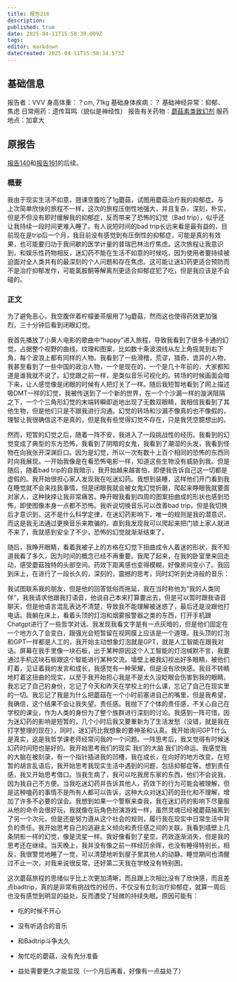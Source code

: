 ```yaml
---
title: 报告216
description: 
published: true
date: 2025-04-11T15:58:39.009Z
tags: 
editor: markdown
dateCreated: 2025-04-11T15:58:34.573Z
---
```


## 基础信息
报告者：VVV
身高体重：？cm, 71kg
基础身体疾病：？
基础神经异常：抑郁、焦虑
日常用药：遗传耳鸣（貌似是神经性）
报告有关药物：[蘑菇素类致幻剂](/drug/赛洛西宾)
服药地点：加拿大

## 原报告
[报告140](/report/RP140)和[报告161](/report/RP161)的后续。
### 概要
我由于现实生活不如意，翘课空腹吃了1g蘑菇，试图用蘑菇治疗我的抑郁症。与上次简单欣快的旅程不一样，这次的旅程压倒性地强大，并且复杂，深刻，朴实，但是不但没有即时缓解我的抑郁症，反而带来了恐怖的幻觉（Bad trip），似乎还让我持续一段时间更难入睡了。有人说短时间的bad trip长远来看是最有益的，目前现在是trip后一个月，我目前没有感觉到有压倒性的抑郁症，可能是真的有效果，也可能要归功于我间歇的医学计量的普瑞巴林治疗焦虑。这次旅程让我意识到，和娱乐性药物相反，迷幻药不能在生活不如意的时候吃，因为使用者要持续被迫面对全人类共有的最深刻的个人问题和存在焦虑。这可能让迷幻药更适合预防而不是治疗抑郁发作，可能氯胺酮等解离剂更适合抑郁症犯了吃，但是我应该是不会碰的。
### 正文
为了避免恶心，我空腹伴着柠檬姜茶服用了1g蘑菇，然而这也使得药效更加强烈，三十分钟后看到闭眼幻觉。

我首先播放了小黄人电影的歌曲中“happy”进入旅程，导致我看到了很多卡通的幻觉，占据整个视野的曲线，纹理和图案，比如数十条波浪线从左上角摇晃到右下角，每个波浪上都有同样的人物。我看到了一些滑稽，荒谬，猎奇，诡异的人物，我甚至看到了一些中国的政治人物，一个是现在的，一个是几十年前的，大家都知道是谁我就不说了。幻觉跟之前一样，是类似音乐可视化的。转场的时候画面会暗下来，让人感觉像是闭眼的时候有人把灯关了一样。随后我短暂地看到了网上描述吸DMT一样的幻觉，我被传送到了一个新的世界，在一个个沙漏一样的漩涡阻隔之下，一个个三角形幻觉的末端转瞬即逝地出现了无数双眼睛，我相信我看到了其他生物，但是他们只是不跟我进行沟通。幻觉的转场和沙漏不像真的也不像假的，理智让我很确信这不是真的，但是我有些觉得幻觉不存在，只是我凭空臆想出的。

然而，短暂的幻觉之后，随着一阵不安，我进入了一段挑战性的经历。我看到的幻觉变成了典型的东方恐怖，我看到了阴暗的女鬼，我看到了潮湿的头发，我看到怪物在向我张开深渊巨口。因为是幻觉，所以一次有数十上百个相同的恐怖的东西同时向我展现。一开始我像是在看恐怖电影一样，知道这些生物没有威胁到我。但是随后，随着bad trip的自我暗示，我开始越来越害怕，即便我告诉自己这一切都是虚假的。我开始很担心家人发现我在吃迷幻药。我想到装睡，这样他们开门看到我在睡觉就不会来找我事情，但是闭眼我就会被女鬼幻觉折磨，爬起来睁眼我就要面对家人，这种抉择让我非常痛苦。睁开眼我看到四周的图案扭曲成的形状也感到恐怖，即使图像本身一点都不恐怖。我听说切换音乐可以改善bad trip，但是我切换后才意识到，这不是什么科学定律，在迷幻药影响下，唯一的规则是我的潜意识，而这是我无法通过更换音乐来欺骗的。直到我发现我可以爬起来把门锁上家人就进不来了，我就感到安全了不少，恐怖的幻觉就渐渐结束了。

 

随后，我睁开眼睛，看着我被子上的方格在幻觉下扭曲成令人着迷的形状，我不知道我看了多久，因为时间的概念已经不再重要。我爬了起来，在我的卧室里来回走动，感受蘑菇独特的头部空间。药效下距离感也变得模糊，好像房间变小了。我回到床上，在进行了一段长久的，深刻的，震撼的思考，同时幻听到史诗般的音乐：

我试图联系我的朋友，但是他的回答低俗而拖延，我在当时称他为“我的人类同伴”，我我请求他跟我打语音，他说自己本来打算要出去，但是可以暂时跟我语音聊天，但是他语言混乱表达不清楚，导致我不能理解被迷惑了，最后还是没跟他打电话。我躺在床上，看着头顶的灯泡和烟雾报警器之类的东西，打开手机跟Chatgpt进行了一些哲学对话。我发现我看文字是有一点灰暗的，但是他们固定在一个地方久了会变白，跟强光会短暂留在视网膜上应该是一个道理。我头顶的灯泡和GPT一样都是人工的，我开始主动想象灯泡就是GPT，就是人工智能在跟我对话。屏幕在我手里像一块石板，出于某种原因这个人工智能的灯泡缄默不言，我要通过手机这块石板跟这个智能进行某种交流。墙壁上被我幻视出好多眼睛，被他们盯着，见证着我的发言和成长，我感觉有一种荣耀，但是没有欣快感。我目不转睛地盯着这扭曲的现实，以至于我开始担心我是不是太久没眨眼会伤害到我的眼睛。我忘记了自己的身份，忘记了今天和昨天在学校上的什么课，忘记了自己在现实里的一切。我忘记了我是为什么把蘑菇在一个小时前塞进自己的嘴里，但是我希望，我确信，这个结果不会让我失望。责任感。我抛下了个体的责任感，不关心自己在学校的课业，作为人类的身份为了整个族群进行深刻的讨论。我感到一阵可惜，因为迷幻药的影响是短暂的，几个小时后我又要重新为了生活发愁（没错，就是我在打字整理的现在），同时，迷幻药比我想象的要神圣和认真。我开始询问GPT什么是真实，这是我哲学课老师经常问我的一个问题。一阵思考后，我又觉得有时候迷幻药时间短也是好的。我开始思考我们的现实 我们的大脑 我们的命运。我感觉我的大脑在被刻录，有一个指针插进我的凹槽，我在成长，在向好的地方改变。在短暂的胡言乱语后，我开始思考我现实生活中遇到的问题，包括抑郁症等。想到责任感，我又开始思考借口。当我生病了，我可以吃我房东家的东西，他们不会说我，因为我自己不方便。当我吃迷幻药并告诉其他人，药效下的行为可能会被理解，但是这种嗑药的事情不是所有人都可以告诉，这种大众对迷幻药的丑化和不理解，增加了许多不必要的误会。我想到如果一个警察来查我，我在迷幻药的影响下尽量服从他的命令会很好玩，我就像在玩角色扮演游戏一样，虽然灵魂已经被蘑菇抽离到了另一个次元，但是还是努力遵从这个社会的规则，履行我在现实中日常生活中背负的责任。我开始思考自己的逃避主义倾向和责任感之间的关联。我看到墙壁上几条阴影一样的幻觉，像是流星一样。我好像看到了星空。药效逐渐消失，但是我的思考还在继续。当天晚上，我并没有像之前一样经历余晖，也没有睡得特别长，相反，我很警觉地睡了一觉，可以清楚地听到屋子里其他人的动静。睡觉期间也清醒过不止一次，对我来说很反常。还好第二天我在学校没有特别困。

 

这次蘑菇旅程的思绪似乎比上次更加清晰，而且跟上次相比没有了欣快感，而且差点badtrip，真的是非常有挑战性的经历，不仅没有立刻治疗抑郁症，就算一周后也没有感觉到明显的益处，反而遭受了轻微的持续失眠。原因可能有：

- 吃的时候不开心

- 没有听适合的音乐

- 和Badtrip斗争太久

- 匆忙吃的蘑菇，没有充分准备

- 益处需要更久才能显现（一个月后再看，好像有一点益处了）